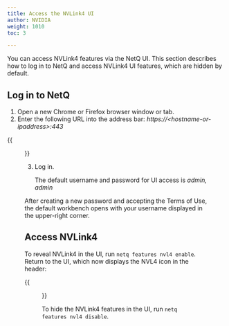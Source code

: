 ```yaml
---
title: Access the NVLink4 UI
author: NVIDIA
weight: 1010
toc: 3

---
```


You can access NVLink4 features via the NetQ UI. This section describes how to log in to NetQ and access NVLink4 UI features, which are hidden by default.

## Log in to NetQ

1. Open a new Chrome or Firefox browser window or tab.
2. Enter the following URL into the address bar: *https://\<hostname-or-ipaddress\>:443*  

 {{<figure src="/images/netq/netq-splash-screen-450.png" alt="NetQ login screen" width="700">}}

3. Log in. 

    The default username and password for UI access is *admin, admin*

After creating a new password and accepting the Terms of Use, the default workbench opens with your username displayed in the upper-right corner.

## Access NVLink4

To reveal NVLink4 in the UI, run `netq features nvl4 enable`. Return to the UI, which now displays the NVL4 icon in the header:

{{<figure src="/images/netq/nvl4-header-450.png" alt="" width="950">}}

To hide the NVLink4 features in the UI, run `netq features nvl4 disable`.

